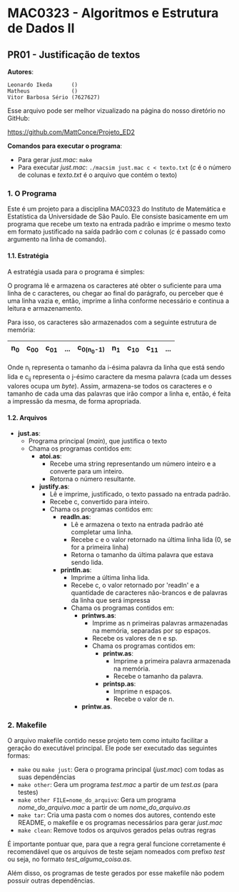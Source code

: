 MAC0323 - Algoritmos e Estrutura de Dados II
================================================================================
PR01 - Justificação de textos
--------------------------------------------------------------------------------

**Autores**:

    Leonardo Ikeda      ()
    Matheus             ()
    Vitor Barbosa Sério (7627627)

Esse arquivo pode ser melhor vizualizado na página do nosso diretório no GitHub:

https://github.com/MattConce/Projeto_ED2

**Comandos para executar o programa**:

- Para gerar *just.mac*: `make`
- Para executar *just.mac*: `./macsim just.mac c < texto.txt`
(*c* é o número de colunas e *texto.txt* é o arquivo que contém o texto)


### 1. O Programa

Este é um projeto para a disciplina MAC0323 do Instituto de Matemática e
Estatística da Universidade de São Paulo. Ele consiste basicamente em um
programa que recebe um texto na entrada padrão e imprime o mesmo texto em
formato justificado na saída padrão com *c* colunas (*c* é passado como
argumento na linha de comando).


#### 1.1. Estratégia

A estratégia usada para o programa é simples:

O programa lê e armazena os caracteres até obter o suficiente para uma linha
de c caracteres, ou chegar ao final do parágrafo, ou perceber que é uma linha
vazia e, então, imprime a linha conforme necessário e continua a leitura e
armazenamento.

Para isso, os caracteres são armazenados com a seguinte estrutura de memória:

| n<sub>0</sub> | c<sub>00</sub> | c<sub>01</sub> | ... | c<sub>0(n<sub>0</sub>-1)</sub> | n<sub>1</sub> | c<sub>10</sub> | c<sub>11</sub> | ... |
|:-----:|:--------:|:--------:|:---:|:----------:|:-----:|:--------:|:--------:|:---:|

Onde n<sub>i</sub> representa o tamanho da i-ésima palavra da linha que está
sendo lida e c<sub>ij</sub> representa o j-ésimo caractere da mesma palavra
(cada um desses valores ocupa um *byte*). Assim, armazena-se todos os caracteres
e o tamanho de cada uma das palavras que irão compor a linha e, então, é feita
a impressão da mesma, de forma apropriada.


#### 1.2. Arquivos

- **just.as**:
    - Programa principal (*main*), que justifica o texto
    - Chama os programas contidos em:
        - **atoi.as**:
            - Recebe uma string representando um número inteiro e a converte
            para um inteiro.
            - Retorna o número resultante.
        - **justify.as**:
            - Lê e imprime, justificado, o texto passado na entrada padrão.
            - Recebe c, convertido para inteiro.
            - Chama os programas contidos em:
                - **readln.as**:
                    - Lê e armazena o texto na entrada padrão até completar uma
                    linha.
                    - Recebe c e o valor retornado na última linha lida (0, se
                    for a primeira linha)
                    - Retorna o tamanho da última palavra que estava sendo lida.
                - **println.as**:
                    - Imprime a última linha lida.
                    - Recebe c, o valor retornado por 'readln' e a quantidade de
                    caracteres não-brancos e de palavras da linha que será
                    impressa
                    - Chama os programas contidos em:
                        - **printws.as**:
                            - Imprime as n primeiras palavras armazenadas na
                            memória, separadas por sp espaços.
                            - Recebe os valores de n e sp.
                            - Chama os programas contidos em:
                                - **printw.as**:
                                    - Imprime a primeira palavra armazenada
                                    na memória.
                                    - Recebe o tamanho da palavra.
                                - **printsp.as**:
                                    - Imprime n espaços.
                                    - Recebe o valor de n.
                        - **printw.as**.


### 2. Makefile

O arquivo makefile contido nesse projeto tem como intuito facilitar a geração do
executável principal. Ele pode ser executado das seguintes formas:

- `make` ou `make just`: Gera o programa principal (*just.mac*) com todas as
suas dependências
- `make other`: Gera um programa *test.mac* a partir de um *test.as* (para
testes)
- `make other FILE=nome_do_arquivo`: Gera um programa *nome_do_arquivo.mac* a
partir de um *nome_do_arquivo.as*
- `make tar`: Cria uma pasta com o nomes dos autores, contendo este README, o
makefile e os programas necessários para gerar *just.mac*
- `make clean`: Remove todos os arquivos gerados pelas outras regras

É importante pontuar que, para que a regra geral funcione corretamente é
recomendável que os arquivos de teste sejam nomeados com prefixo *test* ou seja,
no formato *test_alguma_coisa.as*.

Além disso, os programas de teste gerados por esse makefile não podem possuir
outras dependências.
